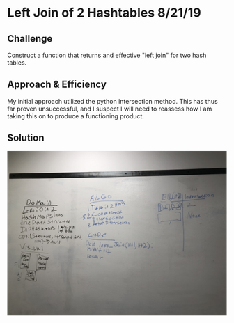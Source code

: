 # Left Join of 2 Hashtables 8/21/19


## Challenge

Construct a function that returns and effective "left join" for two hash tables.

## Approach & Efficiency

My initial approach utilized the python intersection method. This has thus far proven unsuccessful, and I suspect I will need to reassess how I am taking this on to produce a functioning product. 

## Solution

![intersection_of_trees](../../assets/left_join.jpeg)
